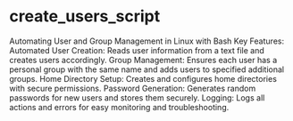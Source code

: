 # create_users_script
Automating User and Group Management in Linux with Bash
Key Features:
Automated User Creation: Reads user information from a text file and creates users accordingly.
Group Management: Ensures each user has a personal group with the same name and adds users to specified additional groups.
Home Directory Setup: Creates and configures home directories with secure permissions.
Password Generation: Generates random passwords for new users and stores them securely.
Logging: Logs all actions and errors for easy monitoring and troubleshooting.
